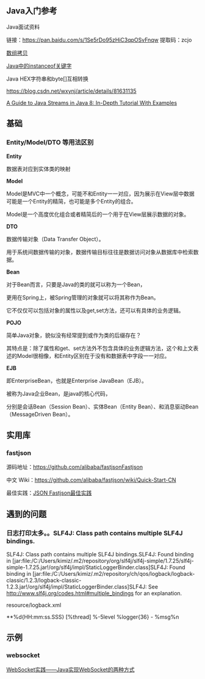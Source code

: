## Java入门参考

Java面试资料

链接：https://pan.baidu.com/s/1Se5rDo95zHiC3qpOSvFnqw
提取码：zcjo



[数组拷贝](http://blog.csdn.net/lazy_p/article/details/7365324/)

[Java中的instanceof关键字](https://www.cnblogs.com/rodney/archive/2005/08/18/instanceof.html)

Java HEX字符串和byte[]互相转换

https://blog.csdn.net/wxynj/article/details/81631135



[A Guide to Java Streams in Java 8: In-Depth Tutorial With Examples](https://stackify.com/streams-guide-java-8/)



## 基础

### Entity/Model/DTO 等用法区别

**Entity**

数据表对应到实体类的映射

**Model**

Model是MVC中一个概念，可能不和Entity一一对应，因为展示在View层中数据可能是一个Entity的精简，也可能是多个Entity的组合。

Model是一个高度优化组合或者精简后的一个用于在View层展示数据的对象。

**DTO**

数据传输对象（Data Transfer Object）。

用于系统间数据传输的对象，数据传输目标往往是数据访问对象从数据库中检索数据。

**Bean**

对于Bean而言，只要是Java的类的就可以称为一个Bean，

更用在Spring上，被Spring管理的对象就可以将其称作为Bean。

它不仅仅可以包括对象的属性以及get,set方法，还可以有具体的业务逻辑。

**POJO**

简单Java对象，貌似没有经常提到或作为类的后缀存在？

其特点是：除了属性和get、set方法外不包含具体的业务逻辑方法，这个和上文表述的Model很相像，和Entity区别在于没有和数据表中字段一一对应。

**EJB**

即EnterpriseBean，也就是Enterprise JavaBean（EJB）。

被称为Java企业Bean，是java的核心代码，

分别是会话Bean（Session Bean）、实体Bean（Entity Bean）、和消息驱动Bean（MessageDriven Bean）。



## 实用库

### fastjson

源码地址：https://github.com/alibaba/fastjsonFastjson 

中文 Wiki：https://github.com/alibaba/fastjson/wiki/Quick-Start-CN

最佳实践：[JSON Fastjson最佳实践](https://github.com/alibaba/fastjson/wiki/Best-Practice-for-JSON-Fastjson%EF%BC%88JSON-Fastjson%E6%9C%80%E4%BD%B3%E5%AE%9E%E8%B7%B5%EF%BC%89)



## 遇到的问题

### 日志打印太多。。SLF4J: Class path contains multiple SLF4J bindings.

SLF4J: Class path contains multiple SLF4J bindings.SLF4J: Found binding in [jar:file:/C:/Users/kimiz/.m2/repository/org/slf4j/slf4j-simple/1.7.25/slf4j-simple-1.7.25.jar!/org/slf4j/impl/StaticLoggerBinder.class]SLF4J: Found binding in [jar:file:/C:/Users/kimiz/.m2/repository/ch/qos/logback/logback-classic/1.2.3/logback-classic-1.2.3.jar!/org/slf4j/impl/StaticLoggerBinder.class]SLF4J: See http://www.slf4j.org/codes.html#multiple_bindings for an explanation.



resource/logback.xml

<configuration>
<appender name="STDOUT" class="ch.qos.logback.core.ConsoleAppender">*<!-- encoders are assigned the type**ch.qos.logback.classic.encoder.PatternLayoutEncoder by default -->*<encoder><pattern>%d{HH:mm:ss.SSS} [%thread] %-5level %logger{36} - %msg%n</pattern></encoder></appender>
<root level="error"><appender-ref ref="STDOUT" /></root>

</configuration>





## 示例

### websocket

[WebSocket实践——Java实现WebSocket的两种方式](https://www.cnblogs.com/onlymate/p/9521327.html)
